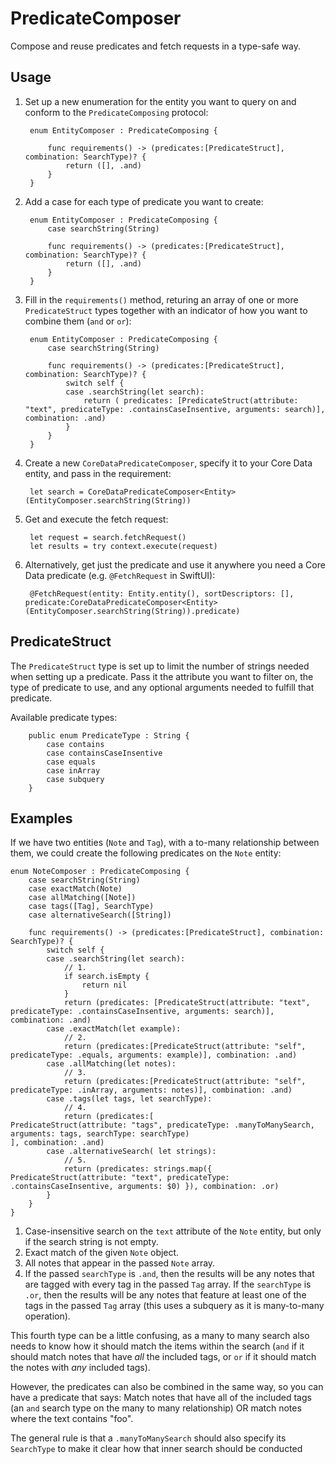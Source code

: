 # PredicateComposer

Compose and reuse predicates and fetch requests in a type-safe way.

## Usage

1. Set up a new enumeration for the entity you want to query on and conform to the `PredicateComposing` protocol:

		enum EntityComposer : PredicateComposing {

			func requirements() -> (predicates:[PredicateStruct], combination: SearchType)? {
				return ([], .and)
			}
		}
		
2. Add a case for each type of predicate you want to create:

		enum EntityComposer : PredicateComposing {
			case searchString(String)

			func requirements() -> (predicates:[PredicateStruct], combination: SearchType)? {
				return ([], .and)
			}
		}
		
3. Fill in the `requirements()` method, returing an array of one or more `PredicateStruct` types together with an indicator of how you want to combine them (`and` or `or`):

		enum EntityComposer : PredicateComposing {
			case searchString(String)

			func requirements() -> (predicates:[PredicateStruct], combination: SearchType)? {
				switch self {
				case .searchString(let search):
					return ( predicates: [PredicateStruct(attribute: "text", predicateType: .containsCaseInsentive, arguments: search)], combination: .and)
				}
			}
		}

4. Create a new `CoreDataPredicateComposer`, specify it to your Core Data entity, and pass in the requirement: 

		let search = CoreDataPredicateComposer<Entity>(EntityComposer.searchString(String))
		
5. Get and execute the fetch request:

		let request = search.fetchRequest()
		let results = try context.execute(request)
		
6. Alternatively, get just the predicate and use it anywhere you need a Core Data predicate (e.g. `@FetchRequest` in SwiftUI):

		@FetchRequest(entity: Entity.entity(), sortDescriptors: [], predicate:CoreDataPredicateComposer<Entity>(EntityComposer.searchString(String)).predicate)


## PredicateStruct

The `PredicateStruct` type is set up to limit the number of strings needed when setting up a predicate. Pass it the attribute you want to filter on, the type of predicate to use, and any optional arguments needed to fulfill that predicate.

Available predicate types:

		public enum PredicateType : String {
			case contains
			case containsCaseInsentive
			case equals
			case inArray
			case subquery
		}

## Examples

If we have two entities (`Note` and `Tag`), with a to-many relationship between them, we could create the following predicates on the `Note` entity:  


	enum NoteComposer : PredicateComposing {
		case searchString(String)
		case exactMatch(Note)
		case allMatching([Note])
		case tags([Tag], SearchType)
		case alternativeSearch([String])

		func requirements() -> (predicates:[PredicateStruct], combination: SearchType)? {
			switch self {
			case .searchString(let search):
				// 1.
				if search.isEmpty {
					return nil
				}
				return (predicates: [PredicateStruct(attribute: "text", predicateType: .containsCaseInsentive, arguments: search)], combination: .and)
			case .exactMatch(let example):
				// 2.
				return (predicates:[PredicateStruct(attribute: "self", predicateType: .equals, arguments: example)], combination: .and)
			case .allMatching(let notes):
				// 3.
				return (predicates:[PredicateStruct(attribute: "self", predicateType: .inArray, arguments: notes)], combination: .and)
			case .tags(let tags, let searchType):
				// 4.
				return (predicates:[
	PredicateStruct(attribute: "tags", predicateType: .manyToManySearch, arguments: tags, searchType: searchType)
	], combination: .and)
			case .alternativeSearch( let strings):
				// 5.
				return (predicates: strings.map({ PredicateStruct(attribute: "text", predicateType: .containsCaseInsentive, arguments: $0) }), combination: .or)
			}
		}
	}

1. Case-insensitive search on the `text` attribute of the `Note` entity, but only if the search string is not empty.
2. Exact match of the given `Note` object.
3. All notes that appear in the passed `Note` array.
4. If the passed `searchType` is `.and`, then the results will be any notes that are tagged with every tag in the passed `Tag` array. If the `searchType` is `.or`, then the results will be any notes that feature at least one of the tags in the passed `Tag` array (this uses a subquery as it is many-to-many operation).

This fourth type can be a little confusing, as a many to many search also needs to know how it should match the items within the search (`and` if it should match notes that have *all* the included tags, or `or` if it should match the notes with *any* included tags). 

However, the predicates can also be combined in the same way, so you can have a predicate that says: Match notes that have all of the included tags (an `and` search type on the many to many relationship) OR match notes where the text contains "foo".

The general rule is that a `.manyToManySearch` should also specify its `SearchType` to make it clear how that inner search should be conducted 
